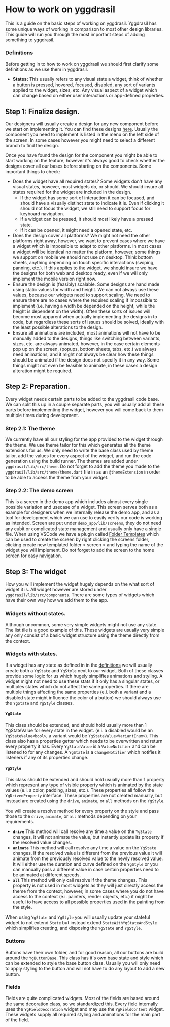 # How to work on yggdrasil
This is a guide on the basic steps of working on yggdrasil. Yggdrasil has some unique ways of working in comparison to most other design libraries. This guide will run you through the most important steps of adding something to yggdrasil.

### Definitions
Before getting in to how to work on yggdrasil we should first clarify some definitions as we use them in yggdrasil.
 - **States:** This usually refers to any visual state a widget, think of whether a button is pressed, hovered, focused, disabled, any sort of variants applied to the widget, sizes, etc. Any visual aspect of a widget which can change based on either user interactions or app-defined properties.


## Step 1: Finalize design.
Our designers will usually create a design for any new component before we start on implementing it. You can find these designs [here](https://www.figma.com/design/HXQfi18USxwbIBvUthxpuG/%F0%9F%8C%B3-Yggdrasil-Components?m=dev). Usually the component you need to implement is listed in the menu on the left side of the screen. In some cases however you might need to select a different branch to find the design.

Once you have found the design for the component you might be able to start working on the feature, however it's always good to check whether the designs cover all our bases before starting on the components. Some important things to check:
 - Does the widget have all required states? Some widgets don't have any visual states, however, most widgets do, or should. We should insure all states required for the widget are included in the design.
   - If the widget has some sort of interaction it can be focused, and should have a visually distinct state to indicate it is. Even if clicking it should not focus the widget, we still need to support focus for keyboard navigation.
   - If a widget can be pressed, it should most likely have a pressed state.
   - If it can be opened, it might need a opened state, etc.
 - Does the design cover all platforms? We might not need the other platforms right away, however, we want to prevent cases where we have a widget which is impossible to adapt to other platforms. In most cases a widget will be identical no matter the platform, however, some things we support on mobile we should not use on desktop. Think bottom sheets, anything depending on touch specific interactions (swiping, panning, etc.). If this applies to the widget, we should insure we have the designs for both web and desktop ready, even if we will only implement the mobile version right now.
 - Ensure the design is (feasibly) scalable. Some designs are hand made using static values for width and height. We can not always use these values, because our widgets need to support scaling. We need to ensure there are no cases where the required scaling if impossible to implement (i.e. having a width be depended on the height, while the height is dependent on the width). Often these sorts of issues will become most apparent when actually implementing the designs in to code, but regardless these sorts of issues should be solved, ideally with the least possible alterations to the design.
 - Ensure all animations are included, most animations will not have to be manually added to the designs, things like switching between variants, sizes, etc. are always animated, however, in the case certain elements pop up on the screen, (popups, bottom sheets, tabs, etc.) we always need animations, and it might not always be clear how these things should be animated if the design does not specify it in any way. Some things might not even be feasible to animate, in these cases a design alteration might be required.

## Step 2: Preparation.
Every widget needs certain parts to be added to the yggdrasil code base. We can split this up in a couple separate parts, you will usually add all these parts before implementing the widget, however you will come back to them multiple times during development.

### Step 2.1: The theme
We currently have all our styling for the app provided to the widget through the theme. We use theme tailor for this which generates all the theme extensions for us. We only need to write the base class used by theme tailor, add the values for every aspect of the widget, and run the code generation using the build runner. The themes are added under `yggdrasil/lib/src/theme`. Do not forget to add the theme you made to the `yggdrasil/lib/src/theme/theme.dart` file in as an `@themeExtension` in order to be able to access the theme from your widget.

### Step 2.2: The demo screen
This is a screen in the demo app which includes almost every single possible variation and usecase of a widget. This screen serves both as a example for designers when we internally release the demo app, and as a tool for development which we can use to easily verify our code is working as intended. Screen are put under `demo_app/lib/screens`, they do not need any cubit or complicated state management and usually only have a single file. When using VSCode we have a plugin called [Folder Templates](vscode:extension/Huuums.vscode-fast-folder-structure) which can be used to create the screen by right clicking the screens folder, clicking create new templated folder > screen > and typing the name of the widget you will implement. Do not forget to add the screen to the home screen for easy navigation.

## Step 3: The widget
How you will implement the widget hugely depends on the what sort of widget it is. All widget however are stored under `yggdrasil/lib/src/components`. There are some types of widgets which have their own way how we add them to the app.

### Widgets without states.
Although uncommon, some very simple widgets might not use any state. The list tile is a good example of this. These widgets are usually very simple any only consist of a basic widget structure using the theme directly from the context.

### Widgets with states.
If a widget has any state as defined in in the [definitions](#definitions) we will usually create both a `YgState` and `YgStyle` next to our widget. Both of these classes provide some logic for us which hugely simplifies animations and styling. A widget might not need to use these stats if it only has a singular states, or multiples states which do not affect the same properties. If there are multiple things affecting the same properties (e.i. both a variant and a disabled state might influence the color of a button) we should always use the `YgState` and `YgStyle` classes.

#### `YgState`
This class should be extended, and should hold usually more than 1 YgStateValue for every state in the widget. (e.i. a disabled would be an `YgStateValue<bool>`, a variant would be `YgStateValue<VariantEnum>`). This class also has a properties getter which needs to be overwritten and return every property it has. Every `YgStateValue` is a `ValueNotifier` and can be listened to for any changes. A `YgState` is a `ChangeNotifier` which notifies it listeners if any of its properties change.

#### `YgStyle`
This class should be extended and should hold usually more than 1 property which represent any type of visible property which is animated by the state values (e.i. a color, padding, sizes, etc.). These properties all follow the `YgDrivenProperty` interface. These properties are not created manually, but instead are created using the `drive`, `animate`, or `all` methods on the `YgStyle`.

You will create a resolve method for every property on the style and pass those to the `drive`, `animate`, or `all` methods depending on your requirements.
 - **`drive`** This method will call resolve any time a value on the `YgState` changes, it will not animate the value, but instantly update its property if the resolved value changes.
 - **`animate`** This method will call resolve any time a value on the `YgState` changes. If the resolved value is different from the previous value it will animate from the previously resolved value to the newly resolved value. It will either use the duration and curve defined on the `YgStyle` or you can manually pass a different value in case certain properties need to be animated at different speeds.
 - **`all`** This method will only call resolve if the theme changes. This property is not used in most widgets as they will just directly access the theme from the context, however, in some cases where you do not have access to the context (e.i. painters, render objects, etc.) it might be useful to have access to all possible properties used in the painting from the style.

When using `YgState` and `YgStyle` you will usually update your stateful widget to not extend `State` but instead extend `StateWithYgStateAndStyle` which simplifies creating, and disposing the `YgState` and `YgStyle`.

### Buttons
Buttons have their own folder, and for good reason, all our buttons are build around the `YgButtonBase`. This class has it's own base state and style which can be extended to style the base button class. Usually you will only need to apply styling to the button and will not have to do any layout to add a new button.

### Fields
Fields are quite complicated widgets. Most of the fields are based around the same decoration class, so we standardized this. Every field internally uses the `YgFieldDecoration` widget and may use the `YgFieldContent` widget. These widgets supply all required styling and animations for the main part of the field.
